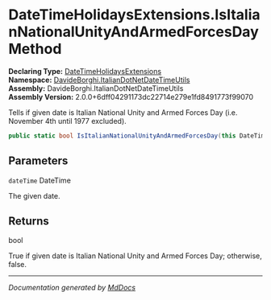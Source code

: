 ﻿<!--  
  <auto-generated>   
    The contents of this file were generated by a tool.  
    Changes to this file may be list if the file is regenerated  
  </auto-generated>   
-->

# DateTimeHolidaysExtensions.IsItalianNationalUnityAndArmedForcesDay Method

**Declaring Type:** [DateTimeHolidaysExtensions](../index.md)  
**Namespace:** [DavideBorghi.ItalianDotNetDateTimeUtils](../../index.md)  
**Assembly:** DavideBorghi.ItalianDotNetDateTimeUtils  
**Assembly Version:** 2.0.0+6dff04291173dc22714e279e1fd8491773f99070

Tells if given date is Italian National Unity and Armed Forces Day (i.e. November 4th until 1977 excluded).

```csharp
public static bool IsItalianNationalUnityAndArmedForcesDay(this DateTime dateTime);
```

## Parameters

`dateTime`  DateTime

The given date.

## Returns

bool

True if given date is Italian National Unity and Armed Forces Day; otherwise, false.

___

*Documentation generated by [MdDocs](https://github.com/ap0llo/mddocs)*
